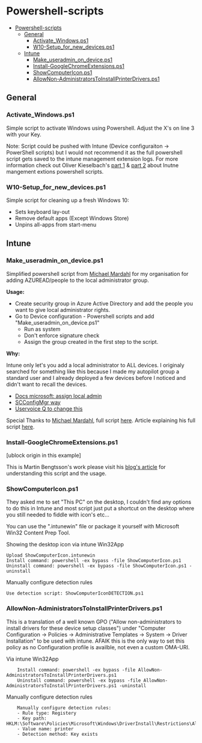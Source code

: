 # Powershell-scripts

- [Powershell-scripts](#powershell-scripts)
  - [General](#general)
    - [Activate_Windows.ps1](#activatewindowsps1)
    - [W10-Setup_for_new_devices.ps1](#w10-setupfornewdevicesps1)
  - [Intune](#intune)
    - [Make_useradmin_on_device.ps1](#makeuseradminondeviceps1)
    - [Install-GoogleChromeExtensions.ps1](#install-googlechromeextensionsps1)
    - [ShowComputerIcon.ps1](#showcomputericonps1)
    - [AllowNon-AdministratorsToInstallPrinterDrivers.ps1](#allownon-administratorstoinstallprinterdriversps1)

## General

### Activate_Windows.ps1
Simple script to activate Windows using Powershell.
Adjust the X's on line 3 with your Key.

Note: Script could be pushed with Intune (Device configuraiton -> PowerShell scripts) but I would not recommend it as the full powershell script gets saved to the intune management extension logs. For more information check out Oliver Kieselbach's [part 1](https://oliverkieselbach.com/2017/11/29/deep-dive-microsoft-intune-management-extension-powershell-scripts/) & [part 2](https://oliverkieselbach.com/2018/02/12/part-2-deep-dive-microsoft-intune-management-extension-powershell-scripts/) about Inutne mangement extions powershell scripts.

### W10-Setup_for_new_devices.ps1
Simple script for cleaning up a fresh Windows 10:
  * Sets keyboard lay-out
  * Remove default apps (Except Windows Store)
  * Unpins all-apps from start-menu

## Intune

### Make_useradmin_on_device.ps1
Simplified powershell script from [Michael Mardahl](https://gist.github.com/mardahl) for my organisation for adding AZUREAD/people to the local administrator group.

**Usage:**
- Create security group in Azure Active Directory and add the people you want to give local administrator rights.
- Go to Device configuration - Powershell scripts and add "Make_useradmin_on_device.ps1"
  - Run as system
  - Don't enforce signature check
  - Assign the group created in the first step to the script.

**Why:**

Intune only let's you add a local administrator to ALL devices. 
I originaly searched for something like this because I made my autopilot group a standard user and I already deployed a few devices before I noticed and didn't want to recall the devices.

- [Docs microsoft: assign local admin](https://docs.microsoft.com/en-us/azure/active-directory/devices/assign-local-admin)
- [SCConfigMgr way](https://www.scconfigmgr.com/2018/08/30/configure-restricted-groups-with-intune-policy-csp/)
- [Uservoice Q to change this](https://feedback.azure.com/forums/169401-azure-active-directory/suggestions/31914520-utilize-aad-security-groups-for-device-additional)

Special Thanks to [Michael Mardahl](https://gist.github.com/mardahl), full script [here](https://gist.github.com/mardahl/062c15f863be9232b9c1953e34b660f8).
Article explaining his full script [here](https://www.iphase.dk/local-administrators-on-aad-joined-devices/).

### Install-GoogleChromeExtensions.ps1

[ublock origin in this example]

This is Martin Bengtsson's work please visit his [blog's article](https://www.imab.dk/install-google-chrome-extensions-using-microsoft-intune/) for understanding this script and the usage.

### ShowComputerIcon.ps1
They asked me to set "This PC" on the desktop, I couldn't find any options to do this in Intune and most script just put a shortcut on the desktop where you still needed to fiddle with icon's etc...

You can use the ".intunewin" file or package it yourself with Microsoft Win32 Content Prep Tool.

Showing the desktop icon via intune Win32App

```
Upload ShowComputerIcon.intunewin 
Install command: powershell -ex bypass -file ShowComputerIcon.ps1
Uninstall command: powershell -ex bypass -file ShowComputerIcon.ps1 -uninstall
```

Manually configure detection rules
```
Use detection script: ShowComputerIconDETECTION.ps1
```

### AllowNon-AdministratorsToInstallPrinterDrivers.ps1
This is a translation of a well known GPO ("Allow non-administrators to install drivers for these device setup classes") under 
"Computer Configuration -> Policies -> Administrative Templates -> System -> Driver Installation" to be used with intune.
AFAIK this is the only way to set this policy as no Configuration profile is availble, not even a custom OMA-URI.

Via intune Win32App
```
    Install command: powershell -ex bypass -file AllowNon-AdministratorsToInstallPrinterDrivers.ps1
    Uninstall command: powershell -ex bypass -file AllowNon-AdministratorsToInstallPrinterDrivers.ps1 -uninstall
```

Manually configure detection rules
```
    Manually configure detection rules:
    - Rule type: Registery
    - Key path: HKLM:\Software\Policies\Microsoft\Windows\DriverInstall\Restrictions\AllowUserDeviceClasses\
    - Value name: printer
    - Detection method: Key exists
```